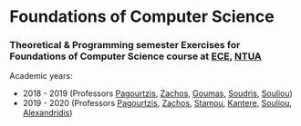 # Foundations of Computer Science


### Theoretical & Programming semester Exercises for Foundations of Computer Science course at [ECE](https://www.ece.ntua.gr/en), [NTUA](https://www.ntua.gr/en)
Academic years:
- 2018 - 2019 (Professors [Pagourtzis](https://www.ece.ntua.gr/en/staff/79), [Zachos](https://www.ece.ntua.gr/en/staff/8), [Goumas](https://www.ece.ntua.gr/en/staff/189), [Soudris](https://www.ece.ntua.gr/en/staff/178), [Souliou](https://www.ece.ntua.gr/en/staff/112))
- 2019 - 2020 (Professors [Pagourtzis](https://www.ece.ntua.gr/en/staff/79), [Zachos](https://www.ece.ntua.gr/en/staff/8), [Stamou](https://www.ece.ntua.gr/en/staff/174), [Kantere](https://www.ece.ntua.gr/en/staff/210), [Souliou](https://www.ece.ntua.gr/en/staff/112), [Alexandridis](https://www.ece.ntua.gr/en/staff/358))